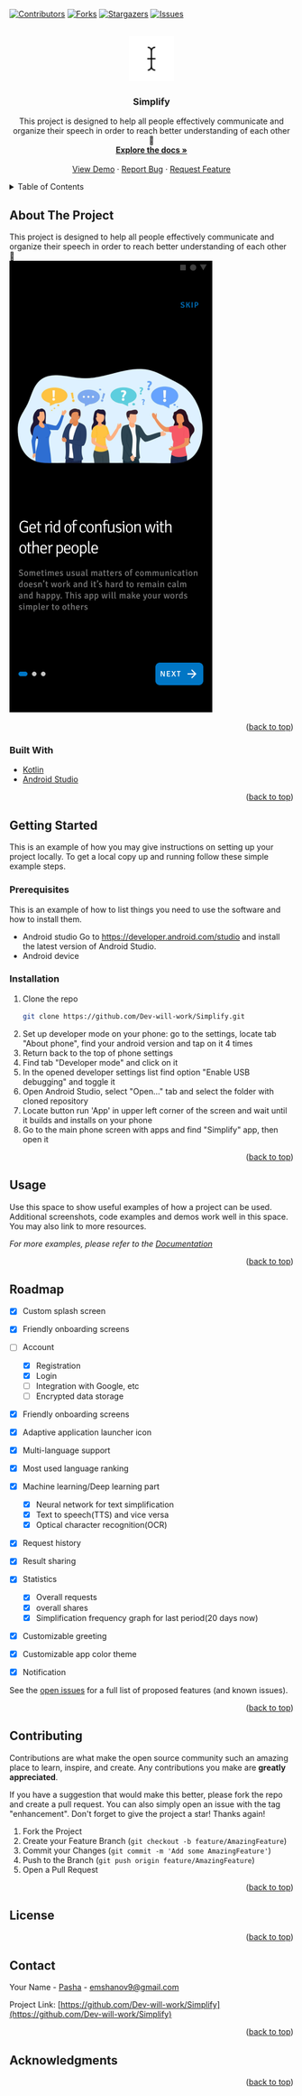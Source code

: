 <div id="top"></div>
<!--
*** Thanks for checking out the Best-README-Template. If you have a suggestion
*** that would make this better, please fork the repo and create a pull request
*** or simply open an issue with the tag "enhancement".
*** Don't forget to give the project a star!
*** Thanks again! Now go create something AMAZING! :D
-->



<!-- PROJECT SHIELDS -->
<!--
*** I'm using markdown "reference style" links for readability.
*** Reference links are enclosed in brackets [ ] instead of parentheses ( ).
*** See the bottom of this document for the declaration of the reference variables
*** for contributors-url, forks-url, etc. This is an optional, concise syntax you may use.
*** https://www.markdownguide.org/basic-syntax/#reference-style-links
-->
[![Contributors][contributors-shield]][contributors-url]
[![Forks][forks-shield]][forks-url]
[![Stargazers][stars-shield]][stars-url]
[![Issues][issues-shield]][issues-url]



<!-- PROJECT LOGO -->
<br />
<div align="center">
  <a href="https://github.com/Dev-will-work/Simplify">
    <img src="images/logo.png" alt="Logo" width="80" height="80">
  </a>

<h3 align="center">Simplify</h3>

  <p align="center">
    This project is designed to help all people effectively communicate and organize their speech in order to reach better understanding of each other 🙂
    <br />
    <a href="https://github.com/Dev-will-work/Simplify"><strong>Explore the docs »</strong></a>
    <br />
    <br />
    <a href="https://github.com/Dev-will-work/Simplify">View Demo</a>
    ·
    <a href="https://github.com/Dev-will-work/Simplify/issues">Report Bug</a>
    ·
    <a href="https://github.com/Dev-will-work/Simplify/issues">Request Feature</a>
  </p>
</div>



<!-- TABLE OF CONTENTS -->
<details>
  <summary>Table of Contents</summary>
  <ol>
    <li>
      <a href="#about-the-project">About The Project</a>
      <ul>
        <li><a href="#built-with">Built With</a></li>
      </ul>
    </li>
    <li>
      <a href="#getting-started">Getting Started</a>
      <ul>
        <li><a href="#prerequisites">Prerequisites</a></li>
        <li><a href="#installation">Installation</a></li>
      </ul>
    </li>
    <li><a href="#usage">Usage</a></li>
    <li><a href="#roadmap">Roadmap</a></li>
    <li><a href="#contributing">Contributing</a></li>
    <li><a href="#license">License</a></li>
    <li><a href="#contact">Contact</a></li>
    <li><a href="#acknowledgments">Acknowledgments</a></li>
  </ol>
</details>



<!-- ABOUT THE PROJECT -->
## About The Project

This project is designed to help all people effectively communicate and organize their speech in order to reach better understanding of each other 🙂
<br />
[![Simplify App Screen Shot][product-screenshot]](https://example.com)

<p align="right">(<a href="#top">back to top</a>)</p>



### Built With

* [Kotlin](https://kotlinlang.org/)
* [Android Studio](https://developer.android.com/studio)

<p align="right">(<a href="#top">back to top</a>)</p>



<!-- GETTING STARTED -->
## Getting Started

This is an example of how you may give instructions on setting up your project locally.
To get a local copy up and running follow these simple example steps.

### Prerequisites

This is an example of how to list things you need to use the software and how to install them.
* Android studio
Go to https://developer.android.com/studio and install the latest version of Android Studio.
* Android device

### Installation

1. Clone the repo
   ```sh
   git clone https://github.com/Dev-will-work/Simplify.git
   ```
2. Set up developer mode on your phone:
   go to the settings, locate tab "About phone", find your android version and tap on it 4 times
3. Return back to the top of phone settings
4. Find tab "Developer mode" and click on it
5. In the opened developer settings list find option "Enable USB debugging" and toggle it
6. Open Android Studio, select "Open..." tab and select the folder with cloned repository
7. Locate button run 'App' in upper left corner of the screen and wait until it builds and installs on your phone
8. Go to the main phone screen with apps and find "Simplify" app, then open it

<p align="right">(<a href="#top">back to top</a>)</p>



<!-- USAGE EXAMPLES -->
## Usage

Use this space to show useful examples of how a project can be used. Additional screenshots, code examples and demos work well in this space. You may also link to more resources.

_For more examples, please refer to the [Documentation](https://example.com)_

<p align="right">(<a href="#top">back to top</a>)</p>



<!-- ROADMAP -->
## Roadmap

- [x] Custom splash screen 
- [x] Friendly onboarding screens 
- [ ] Account
    - [x] Registration
    - [x] Login
    - [ ] Integration with Google, etc
    - [ ] Encrypted data storage
- [x] Friendly onboarding screens 
- [x] Adaptive application launcher icon
- [x] Multi-language support
- [x] Most used language ranking
- [x] Machine learning/Deep learning part
    - [x] Neural network for text simplification
    - [x] Text to speech(TTS) and vice versa
    - [x] Optical character recognition(OCR)
- [x] Request history
- [x] Result sharing
- [x] Statistics
    - [x] Overall requests
    - [x] overall shares
    - [x] Simplification frequency graph for last period(20 days now)
- [x] Customizable greeting
- [x] Customizable app color theme
- [x] Notification


See the [open issues](https://github.com/Dev-will-work/Simplify/issues) for a full list of proposed features (and known issues).

<p align="right">(<a href="#top">back to top</a>)</p>



<!-- CONTRIBUTING -->
## Contributing

Contributions are what make the open source community such an amazing place to learn, inspire, and create. Any contributions you make are **greatly appreciated**.

If you have a suggestion that would make this better, please fork the repo and create a pull request. You can also simply open an issue with the tag "enhancement".
Don't forget to give the project a star! Thanks again!

1. Fork the Project
2. Create your Feature Branch (`git checkout -b feature/AmazingFeature`)
3. Commit your Changes (`git commit -m 'Add some AmazingFeature'`)
4. Push to the Branch (`git push origin feature/AmazingFeature`)
5. Open a Pull Request

<p align="right">(<a href="#top">back to top</a>)</p>



<!-- LICENSE -->
## License

<p align="right">(<a href="#top">back to top</a>)</p>



<!-- CONTACT -->
## Contact

Your Name - [Pasha](https://t.me/PashaEmsh) - emshanov9@gmail.com

Project Link: [https://github.com/Dev-will-work/Simplify](https://github.com/Dev-will-work/Simplify)

<p align="right">(<a href="#top">back to top</a>)</p>



<!-- ACKNOWLEDGMENTS -->
## Acknowledgments

<p align="right">(<a href="#top">back to top</a>)</p>



<!-- MARKDOWN LINKS & IMAGES -->
<!-- https://www.markdownguide.org/basic-syntax/#reference-style-links -->
[contributors-shield]: https://img.shields.io/github/contributors/Dev-will-work/Simplify.svg?style=for-the-badge
[contributors-url]: https://github.com/Dev-will-work/Simplify/graphs/contributors
[forks-shield]: https://img.shields.io/github/forks/Dev-will-work/Simplify.svg?style=for-the-badge
[forks-url]: https://github.com/Dev-will-work/Simplify/network/members
[stars-shield]: https://img.shields.io/github/stars/Dev-will-work/Simplify.svg?style=for-the-badge
[stars-url]: https://github.com/Dev-will-work/Simplify/stargazers
[issues-shield]: https://img.shields.io/github/issues/Dev-will-work/Simplify.svg?style=for-the-badge
[issues-url]: https://github.com/Dev-will-work/Simplify/issues
[product-screenshot]: images/screenshot.png
